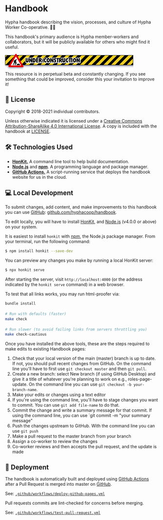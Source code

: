 # Handbook

Hypha handbook describing the vision, processes, 
and culture of Hypha Worker Co-operative. 🌿🍄

This handbook's primary audience is Hypha member-workers and collaborators, 
but it will be publicly available for others who might find it useful. 

![Old-timey web 1.0 UNDER CONSTRUCTION banner](assets/images/under-construction.gif)<br />
This resource is in perpetual beta and constantly changing. If you see 
something that could be improved, consider this your invitation to improve it!

## 📃 License 

Copyright © 2018-2021 individual contributors. 

Unless otherwise indicated it is licensed under a 
[Creative Commons Attribution-ShareAlike 4.0 International License](https://creativecommons.org/licenses/by-sa/4.0/). 
A copy is included with the handbook at [LICENSE](./LICENSE).

## 🛠 Technologies Used

- [**HonKit.**][honkit] A command line tool to help build documentation.
- [**Node.js**][node] and [**npm**][npm]. A programming language and package 
  manager.
- [**GitHub Actions.**][gh-actions] A script-running service that deploys the
  handbook website for us in the cloud.

## 💻 Local Development

To submit changes, add content, and make improvements to this handbook you can 
use [GitHub][repo]: [github.com/hyphacoop/handbook][repo].

To edit locally, you will have to install [HonKit][honkit], and [Node.js][node] (v4.0.0 or above) on your system.

It is easiest to install `honkit` with [npm][npm], the Node.js package 
manager. From your terminal, run the following command:

```bash
$ npm install honkit --save-dev
```

You can preview any changes you make by running a local HonKit server:

```bash
$ npx honkit serve
```

After starting the server, visit `http://localhost:4000` (or the address 
indicated by the `honkit serve` command) in a web browser.

To test that all links works, you may run html-proofer via:

```bash
bundle install

# Run with defaults (faster)
make check

# Run slower (to avoid failing links from servers throttling you)
make check-cautious
```
Once you have installed the above tools, these are the steps required to make edits to existing Handbook pages:

1. Check that your local version of the main (master) branch is up to date. If not, you should pull recent changes from GitHub. On the command line you'll have to first use `git checkout master` and then `git pull`.
2. Create a new branch: select New branch (if using GitHub Desktop) and give it a title of whatever you're planning to work on e.g., roles-page-update. On the command line you can use `git checkout -b your-branch-name`.
3. Make your edits or changes using a text editor
4. If you're using the command line, you'll have to stage changes you want to commit. You can use `git add file-name` to do that.
5. Commit the change and write a summary message for that commit. If using the command line, you can use `git commit -m "your summary message"
6. Push the changes upstream to GitHub. With the command line you can use `git push`
7. Make a pull request to the master branch from your branch
8. Assign a co-worker to review the changes
9. Co-worker reviews and then accepts the pull request, and the update is made  


## 🚀 Deployment

The handbook is automatically built and deployed using 
[GitHub Actions][gh-actions] after a Pull Request is merged into master on 
[GitHub][repo].

See: [`.github/workflows/deploy-github-pages.yml`](.github/workflows/deploy-github-pages.yml)

Pull requests commits are lint-checked for concerns before merging.

See: [`.github/workflows/test-pull-request.yml`](.github/workflows/test-pull-request.yml)


<!-- Links -->
[honkit]: https://github.com/honkit/honkit
[node]: https://nodejs.org/en/
[npm]: https://www.npmjs.com/
[gh-actions]: https://github.com/features/actions
[repo]: https://github.com/hyphacoop/handbook
